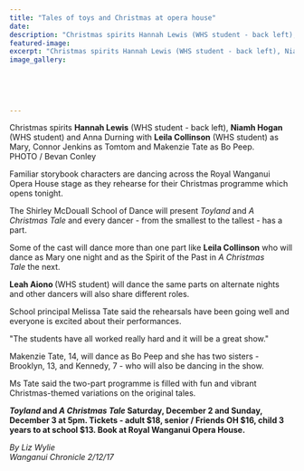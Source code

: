 ```yaml
---
title: "Tales of toys and Christmas at opera house"
date: 
description: "Christmas spirits Hannah Lewis (WHS student - back left), Niamh Hogan (WHS student) and Anna Durning with Leila Collinson (WHS student) as Mary..."
featured-image: 
excerpt: "Christmas spirits Hannah Lewis (WHS student - back left), Niamh Hogan (WHS student) and Anna Durning with Leila Collinson (WHS student) as Mary.."
image_gallery:
	
	
	
	
	
---
```


<p><span>Christmas spirits <strong>Hannah Lewis</strong> (<span>WHS student -&nbsp;</span>back left), <strong>Niamh Hogan</strong> (<span>WHS student)</span> and Anna Durning with <strong>Leila Collinson</strong> (<span>WHS student)</span> as Mary, Connor Jenkins as Tomtom and Makenzie Tate as Bo Peep. <br />PHOTO / Bevan Conley</span></p>
<p class="element element-paragraph">Familiar storybook characters are dancing across the Royal Wanganui Opera House stage as they rehearse for their Christmas programme which opens tonight.</p>
<p class="element element-paragraph">The Shirley McDouall School of Dance will present&nbsp;<em>Toyland</em>&nbsp;and&nbsp;<em>A Christmas Tale</em>&nbsp;and every dancer - from the smallest to the tallest - has a part.</p>
<p class="element element-paragraph">Some of the cast will dance more than one part like <strong>Leila Collinson</strong> who will dance as Mary one night and as the Spirit of the Past in&nbsp;<em>A Christmas Tale</em>&nbsp;the next.</p>
<p class="element element-paragraph"><strong>Leah Aiono </strong>(WHS student)&nbsp;will dance the same parts on alternate nights and other dancers will also share different roles.</p>
<p class="element element-paragraph">School principal Melissa Tate said the rehearsals have been going well and everyone is excited about their performances.</p>
<p class="element element-paragraph">"The students have all worked really hard and it will be a great show."</p>
<p class="element element-paragraph">Makenzie Tate, 14, will dance as Bo Peep and she has two sisters - Brooklyn, 13, and Kennedy, 7 - who will also be dancing in the show.</p>
<p class="element element-paragraph">Ms Tate said the two-part programme is filled with fun and vibrant Christmas-themed variations on the original tales.</p>
<p class="element element-paragraph"><strong><em>Toyland</em>&nbsp;and&nbsp;<em>A Christmas Tale</em>&nbsp;Saturday, December 2 and Sunday, December 3 at 5pm. Tickets - adult $18, senior / Friends OH $16, child 3 years to at school $13. Book at Royal Wanganui Opera House.</strong></p>
<p><em>By&nbsp;Liz Wylie<br />Wanganui Chronicle 2/12/17</em></p>

